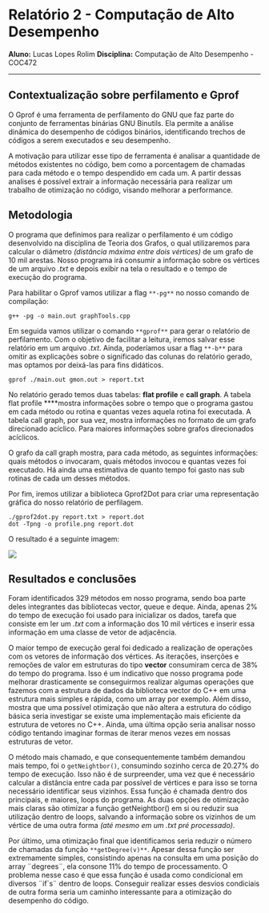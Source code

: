 # Relatório 2 - Computação de Alto Desempenho
**Aluno:** Lucas Lopes Rolim 
**Disciplina:** Computação de Alto Desempenho  - COC472

----------
## Contextualização sobre perfilamento e Gprof

O Gprof é uma ferramenta de perfilamento do GNU que faz parte do conjunto de ferramentas binárias GNU Binutils. Ela permite a análise dinâmica do desempenho de códigos binários, identificando trechos de códigos a serem executados e seu desempenho.

A motivação para utilizar esse tipo de ferramenta é analisar a quantidade de métodos existentes no código, bem como a porcentagem de chamadas para cada método e o tempo despendido em cada um. A partir dessas analises é possível extrair a informação necessária para realizar um trabalho de otimização no código, visando melhorar a performance.

## Metodologia

O programa que definimos para realizar o perfilamento é um código desenvolvido na disciplina de Teoria dos Grafos, o qual utilizaremos para calcular o diâmetro *(distância máxima entre dois vértices)* de um grafo de 10 mil arestas. Nosso programa irá consumir a informação sobre os vértices de um arquivo *.txt* e depois exibir na tela o resultado e o tempo de execução do programa.

Para habilitar o Gprof vamos utilizar a flag `**-pg**` no nosso comando de compilação:


    g++ -pg -o main.out graphTools.cpp

Em seguida vamos utilizar o comando `**gprof**` para gerar o relatório de perfilamento. Com o objetivo de facilitar a leitura, iremos salvar esse relatório em um arquivo *.txt*. Ainda, poderíamos usar a flag `**-b**` para omitir as explicações sobre o significado das colunas do relatório gerado, mas optamos por deixá-las para fins didáticos.


    gprof ./main.out gmon.out > report.txt

No relatório gerado temos duas tabelas: **flat profile** e **call graph**. A tabela flat profile ****mostra informações sobre o tempo que o programa gastou em cada método ou rotina e quantas vezes aquela rotina foi executada. A tabela call graph, por sua vez, mostra informações no formato de um grafo direcionado acíclico. Para maiores informações sobre grafos direcionados acíclicos.

O grafo da call graph mostra, para cada método, as seguintes informações: quais métodos o invocaram, quais métodos invocou e quantas vezes foi executado. Há ainda uma estimativa de quanto tempo foi gasto nas sub rotinas de cada um desses métodos.

Por fim, iremos utilizar a biblioteca Gprof2Dot para criar uma representação gráfica do nosso relatório de perfilagem.


    ./gprof2dot.py report.txt > report.dot
    dot -Tpng -o profile.png report.dot

O resultado é a seguinte imagem:

![](https://d2mxuefqeaa7sj.cloudfront.net/s_D57B4A963495E1418B78FFE76595E054CF5545840BB3103950368B5B18C7ADA9_1524688211881_profile.png)



## Resultados e conclusões

Foram identificados 329 métodos em nosso programa, sendo boa parte deles integrantes das bibliotecas vector, queue e deque. Ainda, apenas 2% do tempo de execução foi usado para inicializar os dados,  tarefa que consiste em ler um *.txt* com a informação dos 10 mil vértices e inserir essa informação em uma classe de vetor de adjacência.

O maior tempo de execução geral foi dedicado a realização de operações com os vetores de informação dos vértices. As iterações, inserções e remoções de valor em estruturas do tipo **vector** consumiram cerca de 38% do tempo do programa. Isso é um indicativo que nosso programa pode melhorar drasticamente se conseguirmos realizar algumas operações que fazemos com a estrutura de dados da biblioteca vector do C++ em uma estrutura mais simples e rápida, como um array por exemplo. Além disso, mostra que uma possível otimização que não altera a estrutura do código básica seria investigar se existe uma implementação mais eficiente da estrutura de vetores no C++. Ainda, uma última opção seria analisar nosso código tentando imaginar formas de iterar menos vezes em nossas estruturas de vetor.

O método mais chamado, e que consequentemente também demandou mais tempo, foi o `getNeightbor()`, consumindo sozinho cerca de 20.27% do tempo de execução.  Isso não é de surpreender, uma vez que é necessário calcular a distância entre cada par possível de vértices e para isso se torna necessário identificar seus vizinhos. Essa função é chamada dentro dos principais, e maiores, loops do programa. As duas opções de otimização mais claras são otimizar a função getNeightbor() em si ou reduzir sua utilização dentro de loops, salvando a informação sobre os vizinhos de um vértice de uma outra forma *(até mesmo em um .txt pré processado)*.

Por último, uma otimização final que identificamos seria reduzir o número de chamadas da função `**getDegree(v)**`. Apesar dessa função ser extremamente simples, consistindo apenas na consulta em uma posição do array ¨degrees¨, ela consone 11% do tempo de processamento. O problema nesse caso é que essa função é usada como condicional em diversos ¨if`s¨ dentro de loops. Conseguir realizar esses desvios condiciais de outra forma seria um caminho interessante para a otimização do desempenho do código. 

